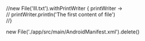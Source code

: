 //new File('lll.txt').withPrintWriter { printWriter ->  
//     printWriter.println('The first content of file')  
//}

new File('./app/src/main/AndroidManifest.xml').delete()
